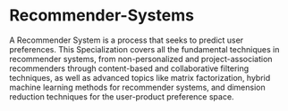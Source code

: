# Recommender-Systems
A Recommender System is a process that seeks to predict user preferences. This Specialization covers all the fundamental techniques in recommender systems, from non-personalized and project-association recommenders through content-based and collaborative filtering techniques, as well as advanced topics like matrix factorization, hybrid machine learning methods for recommender systems, and dimension reduction techniques for the user-product preference space.
